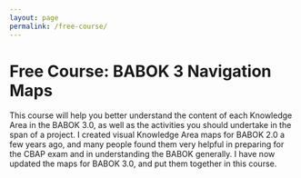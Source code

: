 ```yaml
---
layout: page
permalink: /free-course/
---
```


# Free Course: BABOK 3 Navigation Maps

This course will help you better understand the content of each Knowledge Area in the BABOK 3.0, as well as the activities you should undertake in the span of a project. I created visual Knowledge Area maps for BABOK 2.0 a few years ago, and many people found them very helpful in preparing for the CBAP exam and in understanding the BABOK generally. I have now updated the maps for BABOK 3.0, and put them together in this course.  

<script src="https://f.convertkit.com/ckjs/ck.5.js"></script>
<form action="https://app.convertkit.com/forms/1002909/subscriptions" class="seva-form formkit-form" method="post" data-sv-form="1002909" data-uid="7bc948c16a" data-format="slide in" data-version="5" data-options="{&quot;settings&quot;:{&quot;after_subscribe&quot;:{&quot;action&quot;:&quot;message&quot;,&quot;success_message&quot;:&quot;Check your inbox \nfor the first part of the course&quot;,&quot;redirect_url&quot;:&quot;&quot;},&quot;modal&quot;:{&quot;trigger&quot;:null,&quot;scroll_percentage&quot;:null,&quot;timer&quot;:null,&quot;devices&quot;:null,&quot;show_once_every&quot;:null},&quot;recaptcha&quot;:{&quot;enabled&quot;:false},&quot;return_visitor&quot;:{&quot;action&quot;:&quot;hide&quot;,&quot;custom_content&quot;:&quot;&quot;},&quot;slide_in&quot;:{&quot;display_in&quot;:&quot;bottom_right&quot;,&quot;trigger&quot;:&quot;scroll&quot;,&quot;scroll_percentage&quot;:&quot;90&quot;,&quot;timer&quot;:5,&quot;devices&quot;:&quot;all&quot;,&quot;show_once_every&quot;:15}}}" min-width="400 500 600 700 800" style="background-color: rgb(255, 255, 255); border-top-left-radius: 6px; border-top-right-radius: 6px; border-bottom-right-radius: 6px; border-bottom-left-radius: 6px;"><div data-style="full"><div data-element="column" class="formkit-column" style="background-color: rgb(249, 250, 251);"><div class="formkit-background" style="background-image: url(&quot;https://embed.filekitcdn.com/e/cVoJwBK3JqUAnKAZKzTtuU/wE4eSCiMyY72atBqZDCsYc&quot;); opacity: 0.1;"></div><div class="formkit-header" data-element="header" style="color: rgb(83, 83, 83); font-size: 24px; font-weight: 700;"><h1>Free Course: BABOK 3 Navigation Maps</h1></div><div class="formkit-subheader" data-element="subheader" style="color: rgb(104, 104, 104); font-size: 15px;"><p><span style="font-size:13px"><span style="color:rgb(79, 83, 98)">Get an overview of the knowledge areas in BABOK 3.</span></span></p></div></div><div data-element="column" class="formkit-column"><ul class="formkit-alert formkit-alert-error" data-element="errors" data-group="alert"></ul><div data-element="fields" class="seva-fields formkit-fields"><div class="formkit-field"><input class="formkit-input" aria-label="Your first name" name="fields[first_name]" placeholder="Your first name" type="text" style="border-color: rgb(221, 224, 228); border-top-left-radius: 4px; border-top-right-radius: 4px; border-bottom-right-radius: 4px; border-bottom-left-radius: 4px; color: rgb(139, 139, 139); font-weight: 400;"></div><div class="formkit-field"><input class="formkit-input" name="email_address" placeholder="Your email address" required="" type="email" style="border-color: rgb(221, 224, 228); border-top-left-radius: 4px; border-top-right-radius: 4px; border-bottom-right-radius: 4px; border-bottom-left-radius: 4px; color: rgb(139, 139, 139); font-weight: 400;"></div><button data-element="submit" class="formkit-submit formkit-submit" style="background-color: rgb(7, 54, 73); border-top-left-radius: 3px; border-top-right-radius: 3px; border-bottom-right-radius: 3px; border-bottom-left-radius: 3px; color: rgb(255, 255, 255); font-weight: 700;"><div class="formkit-spinner"><div></div><div></div><div></div></div><span>Send me the course</span></button></div><div class="formkit-guarantee" data-element="guarantee" style="color: rgb(77, 77, 77); font-size: 13px; font-weight: 400;"><p>No spam. Unsubscribe at any time.</p></div></div></div><style>.formkit-form[data-uid="7bc948c16a"] *{font-family:"Helvetica Neue",Helvetica,Arial,Verdana,sans-serif;box-sizing:border-box;}.formkit-form[data-uid="7bc948c16a"]{-webkit-font-smoothing:antialiased;-moz-osx-font-smoothing:grayscale;}.formkit-form[data-uid="7bc948c16a"] legend{border:none;font-size:inherit;margin-bottom:10px;padding:0;position:relative;display:table;}.formkit-form[data-uid="7bc948c16a"] fieldset{border:0;padding:0.01em 0 0 0;margin:0;min-width:0;}.formkit-form[data-uid="7bc948c16a"] body:not(:-moz-handler-blocked) fieldset{display:table-cell;}.formkit-form[data-uid="7bc948c16a"] h1,.formkit-form[data-uid="7bc948c16a"] h2,.formkit-form[data-uid="7bc948c16a"] h3,.formkit-form[data-uid="7bc948c16a"] h4,.formkit-form[data-uid="7bc948c16a"] h5,.formkit-form[data-uid="7bc948c16a"] h6{color:inherit;font-size:inherit;font-weight:inherit;}.formkit-form[data-uid="7bc948c16a"] p{color:inherit;font-size:inherit;font-weight:inherit;}.formkit-form[data-uid="7bc948c16a"][data-format="modal"]{display:none;}.formkit-form[data-uid="7bc948c16a"][data-format="slide in"]{display:none;}.formkit-form[data-uid="7bc948c16a"] .formkit-input,.formkit-form[data-uid="7bc948c16a"] .formkit-select,.formkit-form[data-uid="7bc948c16a"] .formkit-checkboxes{width:100%;}.formkit-form[data-uid="7bc948c16a"] .formkit-button,.formkit-form[data-uid="7bc948c16a"] .formkit-submit{border:0;border-radius:5px;color:#ffffff;cursor:pointer;display:inline-block;text-align:center;font-size:15px;font-weight:500;cursor:pointer;margin-bottom:15px;overflow:hidden;padding:0;position:relative;vertical-align:middle;}.formkit-form[data-uid="7bc948c16a"] .formkit-button:hover,.formkit-form[data-uid="7bc948c16a"] .formkit-submit:hover,.formkit-form[data-uid="7bc948c16a"] .formkit-button:focus,.formkit-form[data-uid="7bc948c16a"] .formkit-submit:focus{outline:none;}.formkit-form[data-uid="7bc948c16a"] .formkit-button:hover > span,.formkit-form[data-uid="7bc948c16a"] .formkit-submit:hover > span,.formkit-form[data-uid="7bc948c16a"] .formkit-button:focus > span,.formkit-form[data-uid="7bc948c16a"] .formkit-submit:focus > span{background-color:rgba(0,0,0,0.1);}.formkit-form[data-uid="7bc948c16a"] .formkit-button > span,.formkit-form[data-uid="7bc948c16a"] .formkit-submit > span{display:block;-webkit-transition:all 300ms ease-in-out;transition:all 300ms ease-in-out;padding:12px 24px;}.formkit-form[data-uid="7bc948c16a"] .formkit-input{background:#ffffff;font-size:15px;padding:12px;border:1px solid #e3e3e3;-webkit-flex:1 0 auto;-ms-flex:1 0 auto;flex:1 0 auto;line-height:1.4;margin:0;-webkit-transition:border-color ease-out 300ms;transition:border-color ease-out 300ms;}.formkit-form[data-uid="7bc948c16a"] .formkit-input:focus{outline:none;border-color:#1677be;-webkit-transition:border-color ease 300ms;transition:border-color ease 300ms;}.formkit-form[data-uid="7bc948c16a"] .formkit-input::-webkit-input-placeholder{color:inherit;opacity:0.8;}.formkit-form[data-uid="7bc948c16a"] .formkit-input::-moz-placeholder{color:inherit;opacity:0.8;}.formkit-form[data-uid="7bc948c16a"] .formkit-input:-ms-input-placeholder{color:inherit;opacity:0.8;}.formkit-form[data-uid="7bc948c16a"] .formkit-input::placeholder{color:inherit;opacity:0.8;}.formkit-form[data-uid="7bc948c16a"] [data-group="dropdown"]{position:relative;display:inline-block;width:100%;}.formkit-form[data-uid="7bc948c16a"] [data-group="dropdown"]::before{content:"";top:calc(50% - 2.5px);right:10px;position:absolute;pointer-events:none;border-color:#4f4f4f transparent transparent transparent;border-style:solid;border-width:6px 6px 0 6px;height:0;width:0;z-index:999;}.formkit-form[data-uid="7bc948c16a"] [data-group="dropdown"] select{height:auto;width:100%;cursor:pointer;color:#333333;line-height:1.4;margin-bottom:0;padding:0 6px;-webkit-appearance:none;-moz-appearance:none;appearance:none;font-size:15px;padding:12px;padding-right:25px;border:1px solid #e3e3e3;background:#ffffff;}.formkit-form[data-uid="7bc948c16a"] [data-group="dropdown"] select:focus{outline:none;}.formkit-form[data-uid="7bc948c16a"] [data-group="checkboxes"]{text-align:left;margin:0;}.formkit-form[data-uid="7bc948c16a"] [data-group="checkboxes"] [data-group="checkbox"]{margin-bottom:10px;}.formkit-form[data-uid="7bc948c16a"] [data-group="checkboxes"] [data-group="checkbox"] *{cursor:pointer;}.formkit-form[data-uid="7bc948c16a"] [data-group="checkboxes"] [data-group="checkbox"]:last-of-type{margin-bottom:0;}.formkit-form[data-uid="7bc948c16a"] [data-group="checkboxes"] [data-group="checkbox"] input[type="checkbox"]{display:none;}.formkit-form[data-uid="7bc948c16a"] [data-group="checkboxes"] [data-group="checkbox"] input[type="checkbox"] + label::after{content:none;}.formkit-form[data-uid="7bc948c16a"] [data-group="checkboxes"] [data-group="checkbox"] input[type="checkbox"]:checked + label::after{border-color:#ffffff;content:"";}.formkit-form[data-uid="7bc948c16a"] [data-group="checkboxes"] [data-group="checkbox"] input[type="checkbox"]:checked + label::before{background:#10bf7a;border-color:#10bf7a;}.formkit-form[data-uid="7bc948c16a"] [data-group="checkboxes"] [data-group="checkbox"] label{position:relative;display:inline-block;padding-left:28px;}.formkit-form[data-uid="7bc948c16a"] [data-group="checkboxes"] [data-group="checkbox"] label::before,.formkit-form[data-uid="7bc948c16a"] [data-group="checkboxes"] [data-group="checkbox"] label::after{position:absolute;content:"";display:inline-block;}.formkit-form[data-uid="7bc948c16a"] [data-group="checkboxes"] [data-group="checkbox"] label::before{height:16px;width:16px;border:1px solid #e3e3e3;background:#ffffff;left:0px;top:3px;}.formkit-form[data-uid="7bc948c16a"] [data-group="checkboxes"] [data-group="checkbox"] label::after{height:4px;width:8px;border-left:2px solid #4d4d4d;border-bottom:2px solid #4d4d4d;-webkit-transform:rotate(-45deg);-ms-transform:rotate(-45deg);transform:rotate(-45deg);left:4px;top:8px;}.formkit-form[data-uid="7bc948c16a"] .formkit-alert{background:#f9fafb;border:1px solid #e3e3e3;border-radius:5px;-webkit-flex:1 0 auto;-ms-flex:1 0 auto;flex:1 0 auto;list-style:none;margin:25px auto;padding:12px;text-align:center;width:100%;}.formkit-form[data-uid="7bc948c16a"] .formkit-alert:empty{display:none;}.formkit-form[data-uid="7bc948c16a"] .formkit-alert-success{background:#d3fbeb;border-color:#10bf7a;color:#0c905c;}.formkit-form[data-uid="7bc948c16a"] .formkit-alert-error{background:#fde8e2;border-color:#f2643b;color:#ea4110;}.formkit-form[data-uid="7bc948c16a"] .formkit-spinner{display:-webkit-box;display:-webkit-flex;display:-ms-flexbox;display:flex;height:0px;width:0px;margin:0 auto;position:absolute;top:0;left:0;right:0;width:0px;overflow:hidden;text-align:center;-webkit-transition:all 300ms ease-in-out;transition:all 300ms ease-in-out;}.formkit-form[data-uid="7bc948c16a"] .formkit-spinner > div{margin:auto;width:12px;height:12px;background-color:#fff;opacity:0.3;border-radius:100%;display:inline-block;-webkit-animation:formkit-bouncedelay-formkit-form-data-uid-7bc948c16a- 1.4s infinite ease-in-out both;animation:formkit-bouncedelay-formkit-form-data-uid-7bc948c16a- 1.4s infinite ease-in-out both;}.formkit-form[data-uid="7bc948c16a"] .formkit-spinner > div:nth-child(1){-webkit-animation-delay:-0.32s;animation-delay:-0.32s;}.formkit-form[data-uid="7bc948c16a"] .formkit-spinner > div:nth-child(2){-webkit-animation-delay:-0.16s;animation-delay:-0.16s;}.formkit-form[data-uid="7bc948c16a"] .formkit-submit[data-active] .formkit-spinner{opacity:1;height:100%;width:50px;}.formkit-form[data-uid="7bc948c16a"] .formkit-submit[data-active] .formkit-spinner ~ span{opacity:0;}.formkit-form[data-uid="7bc948c16a"] .formkit-powered-by[data-active="false"]{opacity:0.35;}@-webkit-keyframes formkit-bouncedelay-formkit-form-data-uid-7bc948c16a-{0%,80%,100%{-webkit-transform:scale(0);-ms-transform:scale(0);transform:scale(0);}40%{-webkit-transform:scale(1);-ms-transform:scale(1);transform:scale(1);}}@keyframes formkit-bouncedelay-formkit-form-data-uid-7bc948c16a-{0%,80%,100%{-webkit-transform:scale(0);-ms-transform:scale(0);transform:scale(0);}40%{-webkit-transform:scale(1);-ms-transform:scale(1);transform:scale(1);}} .formkit-form[data-uid="7bc948c16a"]{box-shadow:0 2px 15px 0 rgba(210,214,220,0.5);max-width:700px;overflow:hidden;}.formkit-form[data-uid="7bc948c16a"] [data-style="full"]{width:100%;display:block;}.formkit-form[data-uid="7bc948c16a"] .formkit-header{margin-top:0;margin-bottom:20px;}.formkit-form[data-uid="7bc948c16a"] .formkit-subheader{margin:15px 0;}.formkit-form[data-uid="7bc948c16a"] .formkit-column{padding:20px;position:relative;}.formkit-form[data-uid="7bc948c16a"] .formkit-column:nth-child(2){border-top:1px solid #e9ecef;}.formkit-form[data-uid="7bc948c16a"] .formkit-background{width:100%;height:100%;position:absolute;top:0;left:0;background-size:cover;background-position:center;opacity:0.5;z-index:1;}.formkit-form[data-uid="7bc948c16a"] .formkit-header,.formkit-form[data-uid="7bc948c16a"] .formkit-subheader,.formkit-form[data-uid="7bc948c16a"] .formkit-image{z-index:2;position:relative;}.formkit-form[data-uid="7bc948c16a"] .formkit-field{margin:0 0 15px 0;}.formkit-form[data-uid="7bc948c16a"] .formkit-input,.formkit-form[data-uid="7bc948c16a"] .formkit-submit{width:100%;}.formkit-form[data-uid="7bc948c16a"] .formkit-guarantee{font-size:13px;text-align:center;margin:0 0 15px 0;}.formkit-form[data-uid="7bc948c16a"] .formkit-guarantee > p{margin:0;}.formkit-form[data-uid="7bc948c16a"] .formkit-powered-by{color:#7d7d7d;display:block;font-size:12px;margin-bottom:0;text-align:center;}.formkit-form[data-uid="7bc948c16a"][min-width~="600"] [data-style="full"],.formkit-form[data-uid="7bc948c16a"][min-width~="700"] [data-style="full"],.formkit-form[data-uid="7bc948c16a"][min-width~="800"] [data-style="full"]{display:grid;grid-template-columns:repeat(auto-fit,minmax(200px,1fr));}.formkit-form[data-uid="7bc948c16a"][min-width~="600"] .formkit-submit,.formkit-form[data-uid="7bc948c16a"][min-width~="700"] .formkit-submit,.formkit-form[data-uid="7bc948c16a"][min-width~="800"] .formkit-submit{width:auto;}.formkit-form[data-uid="7bc948c16a"][min-width~="600"] .formkit-column,.formkit-form[data-uid="7bc948c16a"][min-width~="700"] .formkit-column,.formkit-form[data-uid="7bc948c16a"][min-width~="800"] .formkit-column{padding:40px;}.formkit-form[data-uid="7bc948c16a"][min-width~="600"] .formkit-column:nth-child(2),.formkit-form[data-uid="7bc948c16a"][min-width~="700"] .formkit-column:nth-child(2),.formkit-form[data-uid="7bc948c16a"][min-width~="800"] .formkit-column:nth-child(2){border-top:none;} .formkit-form[data-uid="7bc948c16a"] button.formkit-submit{width:100%;}</style></form>